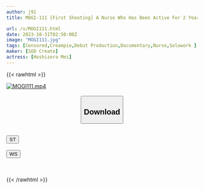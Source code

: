 ```yaml
---
author: j91
title: MOGI-111 [First Shooting] A Nurse Who Has Been Active For 2 Years Sneaks Out Of Work And Shoots A Quick AV At A Weekday Appointment. She Gets Soaked Wet When She Is Bitten While Being Bitten Mei 21 Years Old Mei Hoshizora

url: /v/MOGI111.html
date: 2023-10-31T02:50:00Z
image: "MOGI111.jpg"
tags: [Censored,Creampie,Debut Production,Documentary,Nurse,Solowork ]
maker: [SOD Create]
actress: [Hoshizora Mei]
---
```



{{< rawhtml >}}

<div class="video" data-videoid="MjPyQlxy3RSwgx">
    <a href="javascript:;">
        <img src="https://my.j91.asia/v/MOGI111.jpg" width="WIDTH" height="HEIGHT" alt="MOGI111.mp4" loading="lazy">
    </a>
</div>

<script type="text/javascript" src="https://j91.asia/asset/on-demand-st.js"></script>

<br>
  <link rel="stylesheet" href="https://j91.asia/asset/bs5.css">
  
  <center>
  <button class="btn btn-primary" type="button" data-bs-toggle="collapse" data-bs-target=".multi-collapse" aria-expanded="false" aria-controls="multiCollapseExample1 multiCollapseExample2"><h2>Download</h2></button></center>
</p>
<div class="row">
  <div class="col">
    <div class="collapse multi-collapse" id="multiCollapseExample1">
      <div class="card card-body">
	      	      <br>
<div class="buttons">  
<a href="https://streamtape.to/v/MjPyQlxy3RSwgx"><button class="btn-hover color-3"><i class="fa fa-download"></i> ST</button></a></div>
    </div>
  </div>
</div>
  <div class="col">
    <div class="collapse multi-collapse" id="multiCollapseExample2">
      <div class="card card-body">
	      <br>
<div class="buttons">
    <a href="https://wolfstream.tv/xu5jobub8lhb"><button class="btn-hover color-9"><i class="fa fa-download"></i> WS</button></a></div>
<br><br>
      </div>
    </div>
  </div>
</div>

{{< /rawhtml >}}
